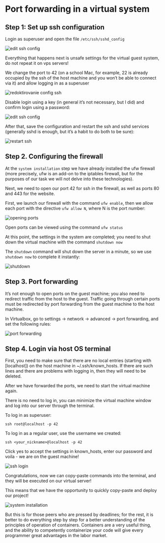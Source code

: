 # Port forwarding in a virtual system

## Step 1: Set up ssh configuration

Login as superuser and open the file ```/etc/ssh/sshd_config```

![edit ssh config](media/ports_forwarding/step_0.png)

Everything that happens next is unsafe settings for the virtual guest system, do not repeat it on vps servers!

We change the port to 42 (on a school Mac, for example, 22 is already occupied by the ssh of the host machine and you won’t be able to connect via it) and allow logging in as a superuser

![redoktirovanie config ssh](media/ports_forwarding/step_1.png)

Disable login using a key (in general it’s not necessary, but I did) and confirm login using a password:

![edit ssh config](media/ports_forwarding/step_2.png)

After that, save the configuration and restart the ssh and sshd services (generally sshd is enough, but it’s a habit to do both to be sure):

![restart ssh](media/ports_forwarding/step_3.png)

## Step 2. Configuring the firewall

At the ``system installation`` step we have already installed the ufw firewall (more precisely, ufw is an add-on to the iptables firewall, but for the purposes of our task we will not delve into these technologies).

Next, we need to open our port 42 for ssh in the firewall, as well as ports 80 and 443 for the website.

First, we launch our firewall with the command ```ufw enable```, then we allow each port with the directive ```ufw allow N```, where N is the port number:

![opening ports](media/ports_forwarding/step_4.png)

Open ports can be viewed using the command ```ufw status```

At this point, the settings in the system are completed; you need to shut down the virtual machine with the command ```shutdown now```

The ```shutdown``` command will shut down the server in a minute, so we use ```shutdown now``` to complete it instantly:

![shutdown](media/ports_forwarding/step_5.png)

## Step 3. Port forwarding

It’s not enough to open ports on the guest machine; you also need to redirect traffic from the host to the guest. Traffic going through certain ports must be redirected by port forwarding from the guest machine to the host machine.

In Virtualbox, go to settings -> network -> advanced -> port forwarding, and set the following rules:

![port forwarding](media/ports_forwarding/step_6.png)

## Step 4. Login via host OS terminal

First, you need to make sure that there are no local entries (starting with [localhost]) on the host machine in ~/.ssh/known_hosts. If there are such lines and there are problems with logging in, then they will need to be deleted.

After we have forwarded the ports, we need to start the virtual machine again.

There is no need to log in, you can minimize the virtual machine window and log into our server through the terminal.

To log in as superuser:

```ssh root@localhost -p 42```

To log in as a regular user, use the username we created:

```ssh <your_nickname>@localhost -p 42```

Click yes to accept the settings in known_hosts, enter our password and voila - we are on the guest machine!

![ssh login](media/ports_forwarding/step_7.png)

Congratulations, now we can copy-paste commands into the terminal, and they will be executed on our virtual server!

This means that we have the opportunity to quickly copy-paste and deploy our project!

![system installation](media/stickers/pasco.png)

But this is for those peers who are pressed by deadlines; for the rest, it is better to do everything step by step for a better understanding of the principles of operation of containers. Containers are a very useful thing, and the ability to competently containerize your code will give every programmer great advantages in the labor market.


